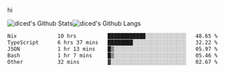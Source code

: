 hi

<img align="center" style="padding:0" src="https://github-readme-stats-diced.vercel.app/api?username=diced&show_icons=true&count_private=true&include_all_commits=true&hide=contribs&hide_border=true&hide_title=true&hide_border=true&theme=transparent" alt="diced's Github Stats"><img align="center" style="padding:0" src="https://github-readme-stats-diced.vercel.app/api/top-langs/?username=diced&layout=compact&hide_border=true&theme=transparent" alt="diced's Github Langs">

<!--START_SECTION:waka-->

```txt
Nix             10 hrs          ████████████░░░░░░░░░░░░░   48.65 %
TypeScript      6 hrs 37 mins   ████████░░░░░░░░░░░░░░░░░   32.22 %
JSON            1 hr 13 mins    █▒░░░░░░░░░░░░░░░░░░░░░░░   05.97 %
Bash            1 hr 7 mins     █▒░░░░░░░░░░░░░░░░░░░░░░░   05.46 %
Other           32 mins         ▓░░░░░░░░░░░░░░░░░░░░░░░░   02.67 %
```

<!--END_SECTION:waka-->
